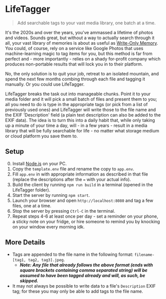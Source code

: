 # LifeTagger
> Add searchable tags to your vast media library, one batch at a time.

It's the 2020s and over the years, you've ammassed a lifetime of photos and videos. Sounds great, but without a way to actually search through it all, your vast library of memories is about as useful as [Write-Only Memory](https://en.wikipedia.org/wiki/Write-only_memory_(joke)). You could, of course, rely on a service like Google Photos that uses machine-learning magic to tag items for you, but this method is far from perfect and - more importantly - relies on a shady for-profit company which produces non-portable results that will lock you in to their platform.

No, the only solution is to quit your job, retreat to an isolated mountain, and spend the next few months combing through each file and tagging it manually. Or you could use LifeTagger.

LifeTagger breaks the task out into manageable chunks. Point it to your media folder and it will pick a small batch of files and present them to you; all you need to do is type in the appropriate tags (or pick from a list of previously used ones) and LifeTagger will write those to the file name and the EXIF 'Description' field (a plain text description can also be added to the EXIF data). The idea is to turn this into a daily habit that, while only taking up a minute of your time a day, will - in a few years - result in a media library that will be fully searchable for life - no matter what storage medium or cloud platform you save them to.

## Setup
0. Install [Node.js](https://nodejs.org/en/) on your PC.
1. Copy the `template.env` file and rename the copy to `app.env`.
2. Fill `app.env` in with appropriate information as described in that file (replace the descriptions after the `=` with your actual info).
3. Build the client by running `npm run build` in a terminal (opened in the LifeTagger folder).
4. Start the server by running `npm start`.
5. Launch your browser and open `http://localhost:8080` and tag a few files, one at a time.
6. Stop the server by pressing `Ctrl-C` in the terminal.
6. Repeat steps 4-6 at least once per day - set a reminder on your phone, a sticky note on your fridge, or hire someone to remind you by knocking on your window every morning idk.

## More Details
- Tags are appended to the file name in the following format: `filename-[tag1, tag2, tag3].jpeg`.
    - ***Note: Any file that already follows the above format (ends with square brackets containing comma separated string) will be assumed to have been tagged already and will, as such, be skipped.*** 
- It may not always be possible to write data to a file's `Description` EXIF tag; for these you may only be able to add tags to the file name.
